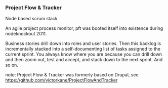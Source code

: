 ### Project Flow & Tracker

Node based scrum stack

An agile project process monitor, pft was booted itself into existence during nodeknockout 2011. 

Business stories drill down into roles and user stories. Then this backlog is incrementally stacked into a self-documenting list of tasks assigned to the current sprint. You always know where you are because you can drill down and then zoom out, test and accept, and stack down to the next sprint. And so on.

note: Project Flow & Tracker was formerly based on Drupal, see https://github.com/victorkane/ProjectFlowAndTracker
